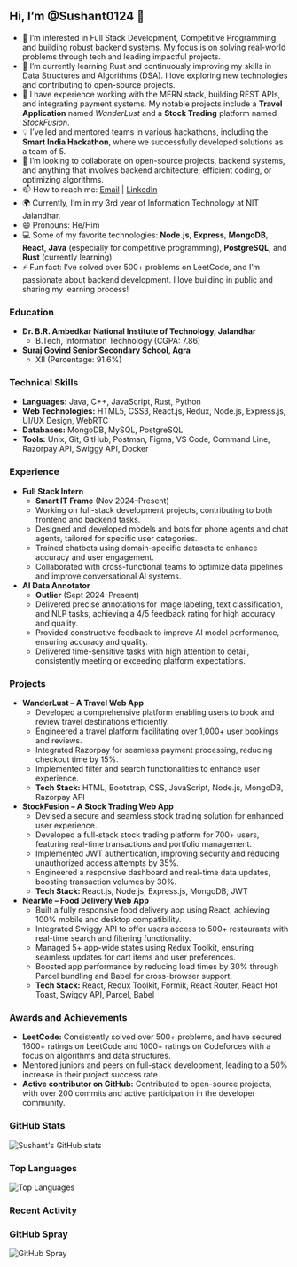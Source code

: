 ## Hi, I’m @Sushant0124 👋

- 👀 I’m interested in Full Stack Development, Competitive Programming, and building robust backend systems. My focus is on solving real-world problems through tech and leading impactful projects.
- 🌱 I’m currently learning Rust and continuously improving my skills in Data Structures and Algorithms (DSA). I love exploring new technologies and contributing to open-source projects.
- 💼 I have experience working with the MERN stack, building REST APIs, and integrating payment systems. My notable projects include a **Travel Application** named *WanderLust* and a **Stock Trading** platform named *StockFusion*.
- 💡 I’ve led and mentored teams in various hackathons, including the **Smart India Hackathon**, where we successfully developed solutions as a team of 5.
- 💞️ I’m looking to collaborate on open-source projects, backend systems, and anything that involves backend architecture, efficient coding, or optimizing algorithms.
- 📫 How to reach me: [Email](mailto:sushantbansal2004@gmail.com) | [LinkedIn](https://www.linkedin.com/in/sushant-bansal-a4719525a/)
- 🌍 Currently, I’m in my 3rd year of Information Technology at NIT Jalandhar.
- 😄 Pronouns: He/Him
- 💻 Some of my favorite technologies: **Node.js**, **Express**, **MongoDB**, **React**, **Java** (especially for competitive programming), **PostgreSQL**, and **Rust** (currently learning).
- ⚡ Fun fact: I’ve solved over 500+ problems on LeetCode, and I’m passionate about backend development. I love building in public and sharing my learning process!

### Education
- **Dr. B.R. Ambedkar National Institute of Technology, Jalandhar**
  - B.Tech, Information Technology (CGPA: 7.86)
- **Suraj Govind Senior Secondary School, Agra**
  - XII (Percentage: 91.6%)

### Technical Skills
- **Languages:** Java, C++, JavaScript, Rust, Python
- **Web Technologies:** HTML5, CSS3, React.js, Redux, Node.js, Express.js, UI/UX Design, WebRTC
- **Databases:** MongoDB, MySQL, PostgreSQL
- **Tools:** Unix, Git, GitHub, Postman, Figma, VS Code, Command Line, Razorpay API, Swiggy API, Docker

### Experience
- **Full Stack Intern**
  - **Smart IT Frame** (Nov 2024–Present)
  - Working on full-stack development projects, contributing to both frontend and backend tasks.
  - Designed and developed models and bots for phone agents and chat agents, tailored for specific user categories.
  - Trained chatbots using domain-specific datasets to enhance accuracy and user engagement.
  - Collaborated with cross-functional teams to optimize data pipelines and improve conversational AI systems.
- **AI Data Annotator**
  - **Outlier** (Sept 2024–Present)
  - Delivered precise annotations for image labeling, text classification, and NLP tasks, achieving a 4/5 feedback rating for high accuracy and quality.
  - Provided constructive feedback to improve AI model performance, ensuring accuracy and quality.
  - Delivered time-sensitive tasks with high attention to detail, consistently meeting or exceeding platform expectations.

### Projects
- **WanderLust – A Travel Web App**
  - Developed a comprehensive platform enabling users to book and review travel destinations efficiently.
  - Engineered a travel platform facilitating over 1,000+ user bookings and reviews.
  - Integrated Razorpay for seamless payment processing, reducing checkout time by 15%.
  - Implemented filter and search functionalities to enhance user experience.
  - **Tech Stack:** HTML, Bootstrap, CSS, JavaScript, Node.js, MongoDB, Razorpay API
- **StockFusion – A Stock Trading Web App**
  - Devised a secure and seamless stock trading solution for enhanced user experience.
  - Developed a full-stack stock trading platform for 700+ users, featuring real-time transactions and portfolio management.
  - Implemented JWT authentication, improving security and reducing unauthorized access attempts by 35%.
  - Engineered a responsive dashboard and real-time data updates, boosting transaction volumes by 30%.
  - **Tech Stack:** React.js, Node.js, Express.js, MongoDB, JWT
- **NearMe – Food Delivery Web App**
  - Built a fully responsive food delivery app using React, achieving 100% mobile and desktop compatibility.
  - Integrated Swiggy API to offer users access to 500+ restaurants with real-time search and filtering functionality.
  - Managed 5+ app-wide states using Redux Toolkit, ensuring seamless updates for cart items and user preferences.
  - Boosted app performance by reducing load times by 30% through Parcel bundling and Babel for cross-browser support.
  - **Tech Stack:** React, Redux Toolkit, Formik, React Router, React Hot Toast, Swiggy API, Parcel, Babel

### Awards and Achievements
- **LeetCode:** Consistently solved over 500+ problems, and have secured 1600+ ratings on LeetCode and 1000+ ratings on Codeforces with a focus on algorithms and data structures.
- Mentored juniors and peers on full-stack development, leading to a 50% increase in their project success rate.
- **Active contributor on GitHub:** Contributed to open-source projects, with over 200 commits and active participation in the developer community.

### GitHub Stats
![Sushant's GitHub stats](https://github-readme-stats.vercel.app/api?username=Sushant0124&show_icons=true&theme=radical)

### Top Languages
![Top Languages](https://github-readme-stats.vercel.app/api/top-langs/?username=Sushant0124&layout=compact&theme=radical)

### Recent Activity
<!--START_SECTION:activity-->
<!--END_SECTION:activity-->

### GitHub Spray
![GitHub Spray](https://ghchart.rshah.org/Sushant0124)
